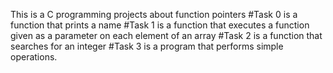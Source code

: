 This is a C programming projects about function pointers
#Task 0 is a function that  prints a name 
#Task 1 is a function that executes a function given as a parameter on each element of an array
#Task 2 is a function that searches for an integer
#Task 3 is a program that performs simple operations.
